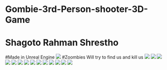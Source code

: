 # Gombie-3rd-Person-shooter-3D-Game
<h1>Shagoto Rahman Shrestho</h1>
#Made in Unreal Engine
  <img src='Screenshots1/Screenshot_15.png' >
  #Zoombies Will try to find us and kill us
  <img src='Screenshots1/Screenshot_2.png' >
  <img src='Screenshots1/Screenshot_3.png' >
  <img src='Screenshots1/Screenshot_4.png' >
  <img src='Screenshots1/Screenshot_5.png' >
  <img src='Screenshots1/Screenshot_6.png' >
  <img src='Screenshots1/Screenshot_7.png' >
  <img src='Screenshots1/Screenshot_8.png' >
  <img src='Screenshots1/Screenshot_9.png' >
  <img src='Screenshots1/Screenshot_10.png' >
  <img src='Screenshots1/Screenshot_11.png' >
  <img src='Screenshots1/Screenshot_12.png' >
  <img src='Screenshots1/Screenshot_13.png' >
  <img src='Screenshots1/Screenshot_14.png' >
  <img src='Screenshots1/Screenshot_16.png' >

  
